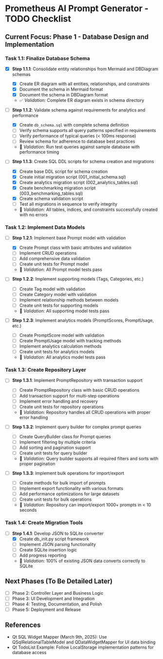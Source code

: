 # Prometheus AI Prompt Generator - TODO Checklist

## Current Focus: Phase 1 - Database Design and Implementation

### Task 1.1: Finalize Database Schema
- [x] **Step 1.1.1**: Consolidate entity relationships from Mermaid and DBDiagram schemas
  - [x] Create ER diagram with all entities, relationships, and constraints
  - [x] Document the schema in Mermaid format
  - [x] Document the schema in DBDiagram format
  - ✅ *Validation:* Complete ER diagram exists in schema directory
  
- [ ] **Step 1.1.2**: Validate schema against requirements for analytics and performance
  - [x] Create `db_schema.sql` with complete schema definition
  - [ ] Verify schema supports all query patterns specified in requirements
  - [ ] Verify performance of typical queries (< 100ms response)
  - [ ] Review schema for adherence to database best practices
  - 🔄 *Validation:* Run test queries against sample database with performance timing

- [ ] **Step 1.1.3**: Create SQL DDL scripts for schema creation and migrations
  - [x] Create base DDL script for schema creation
  - [x] Create initial migration script (001_initial_schema.sql)
  - [x] Create analytics migration script (002_analytics_tables.sql)
  - [x] Create benchmarking migration script (003_benchmarking_tables.sql)
  - [x] Create schema validation script
  - [ ] Test all migrations in sequence to verify integrity
  - 🔄 *Validation:* All tables, indices, and constraints successfully created with no errors

### Task 1.2: Implement Data Models
- [ ] **Step 1.2.1**: Implement base Prompt model with validation
  - [x] Create Prompt class with basic attributes and validation
  - [ ] Implement CRUD operations
  - [ ] Add comprehensive data validation
  - [ ] Create unit tests for Prompt model
  - 🔄 *Validation:* All Prompt model tests pass

- [ ] **Step 1.2.2**: Implement supporting models (Tags, Categories, etc.)
  - [ ] Create Tag model with validation
  - [ ] Create Category model with validation
  - [ ] Implement relationship methods between models
  - [ ] Create unit tests for supporting models
  - 🔄 *Validation:* All supporting model tests pass

- [ ] **Step 1.2.3**: Implement analytics models (PromptScores, PromptUsage, etc.)
  - [ ] Create PromptScore model with validation
  - [ ] Create PromptUsage model with tracking methods
  - [ ] Implement analytics calculation methods
  - [ ] Create unit tests for analytics models
  - 🔄 *Validation:* All analytics model tests pass

### Task 1.3: Create Repository Layer
- [ ] **Step 1.3.1**: Implement PromptRepository with transaction support
  - [ ] Create PromptRepository class with basic CRUD operations
  - [ ] Add transaction support for multi-step operations
  - [ ] Implement error handling and recovery
  - [ ] Create unit tests for repository operations
  - 🔄 *Validation:* Repository handles all CRUD operations with proper error handling

- [ ] **Step 1.3.2**: Implement query builder for complex prompt queries
  - [ ] Create QueryBuilder class for Prompt queries
  - [ ] Implement filtering by multiple criteria
  - [ ] Add sorting and pagination support
  - [ ] Create unit tests for query builder
  - 🔄 *Validation:* Query builder supports all required filters and sorts with proper pagination

- [ ] **Step 1.3.3**: Implement bulk operations for import/export
  - [ ] Create methods for bulk import of prompts
  - [ ] Implement export functionality with various formats
  - [ ] Add performance optimizations for large datasets
  - [ ] Create unit tests for bulk operations
  - 🔄 *Validation:* Repository can import/export 1000+ prompts in < 10 seconds

### Task 1.4: Create Migration Tools
- [ ] **Step 1.4.1**: Develop JSON to SQLite converter
  - [x] Create db_init.py script framework
  - [ ] Implement JSON parsing functionality
  - [ ] Create SQLite insertion logic
  - [ ] Add progress reporting
  - 🔄 *Validation:* 100% of existing JSON data converts correctly to SQLite

## Next Phases (To Be Detailed Later)
- [ ] Phase 2: Controller Layer and Business Logic
- [ ] Phase 3: UI Development and Integration
- [ ] Phase 4: Testing, Documentation, and Polish
- [ ] Phase 5: Deployment and Release

## References
- Qt SQL Widget Mapper (March 9th, 2025): Use QSqlRelationalTableModel and QDataWidgetMapper for UI data binding
- Qt TodoList Example: Follow LocalStorage implementation patterns for database access 